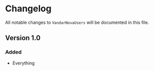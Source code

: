 # Changelog

All notable changes to `VandarNovaUsers` will be documented in this file.

## Version 1.0

### Added
- Everything

